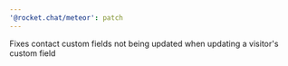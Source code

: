 ```yaml
---
'@rocket.chat/meteor': patch
---
```


Fixes contact custom fields not being updated when updating a visitor's custom field
